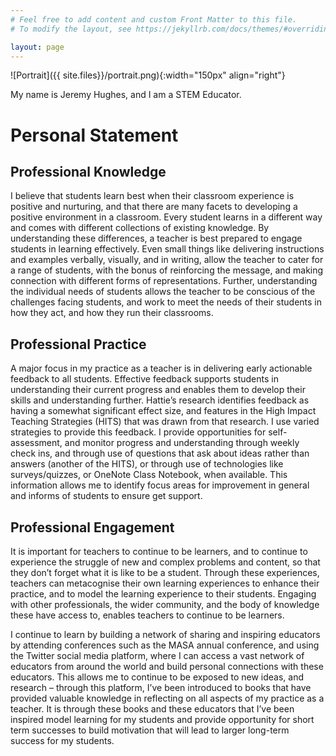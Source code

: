 ```yaml
---
# Feel free to add content and custom Front Matter to this file.
# To modify the layout, see https://jekyllrb.com/docs/themes/#overriding-theme-defaults

layout: page
---
```

![Portrait]({{ site.files}}/portrait.png){:width="150px" align="right"} 

My name is Jeremy Hughes, and I am a STEM Educator.

# Personal Statement

## Professional Knowledge
I believe that students learn best when their classroom experience is positive and nurturing, and that there are many facets to developing a positive environment in a classroom. Every student learns in a different way and comes with different collections of existing knowledge. By understanding these differences, a teacher is best prepared to engage students in learning effectively. Even small things like delivering instructions and examples verbally, visually, and in writing, allow the teacher to cater for a range of students, with the bonus of reinforcing the message, and making connection with different forms of representations. Further, understanding the individual needs of students allows the teacher to be conscious of the challenges facing students, and work to meet the needs of their students in how they act, and how they run their classrooms.  

## Professional Practice
A major focus in my practice as a teacher is in delivering early actionable feedback to all students. Effective feedback supports students in understanding their current progress and enables them to develop their skills and understanding further. Hattie’s research identifies feedback as having a somewhat significant effect size, and features in the High Impact Teaching Strategies (HITS) that was drawn from that research. I use varied strategies to provide this feedback. I provide opportunities for self-assessment, and monitor progress and understanding through weekly check ins, and through use of questions that ask about ideas rather than answers (another of the HITS), or through use of technologies like surveys/quizzes, or OneNote Class Notebook, when available. This information allows me to identify focus areas for improvement in general and informs of students to ensure get support. 

## Professional Engagement
It is important for teachers to continue to be learners, and to continue to experience the struggle of new and complex problems and content, so that they don’t forget what it is like to be a student. Through these experiences, teachers can metacognise their own learning experiences to enhance their practice, and to model the learning experience to their students. Engaging with other professionals, the wider community, and the body of knowledge these have access to, enables teachers to continue to be learners.

I continue to learn by building a network of sharing and inspiring educators by attending conferences such as the MASA annual conference, and using the Twitter social media platform, where I can access a vast network of educators from around the world and build personal connections with these educators. This allows me to continue to be exposed to new ideas, and research – through this platform, I’ve been introduced to books that have provided valuable knowledge in reflecting on all aspects of my practice as a teacher. It is through these books and these educators that I’ve been inspired model learning for my students and provide opportunity for short term successes to build motivation that will lead to larger long-term success for my students. 
